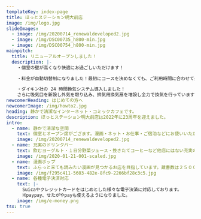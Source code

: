 ```yaml
---
templateKey: index-page
title: ほっとステーション明大前店
image: /img/logo.jpg
slideImages:
  - image: /img/20200714_renewaldeveloped2.jpg
  - image: /img/DSC00735_h800-min.jpg
  - image: /img/DSC00754_h800-min.jpg
mainpitch:
  title: リニューアルオープンしました！
  description: |-
    ・個室の壁が高くなり快適にお過ごしいただけます！

    ・料金が自動切替制になりました！最初にコースを決めなくても、ご利用時間に合わせて最もお得なパック料金が適用されます！

    ・ダイキン社の 24 時間換気システム導入しました！
    さらに吸気口を新設し外気を取り込み、排気用換気扇を増設し全力で換気を行っています！
newcomerHeading: はじめての方へ
newcomerImage: /img/howto2.jpg
heading: 静かで清潔なインターネット・コミックカフェです。
description: ほっとステーション明大前店は2022年に23周年を迎えました。
intro:
  - name: 静かで清潔な空間
    text: 個室とオープン席がござます。漫画・ネット・お仕事・ご宿泊などにお使いいただけます。
    image: /img/20200714_renewaldeveloped2.jpg
  - name: 充実のドリンクバー
    text: 飲むヨーグルト・１日分野菜ジュース・挽きたてコーヒーなど他店にはない充実のドリンクバーがございます。
    image: /img/2020-01-21-001-scaled.jpg
  - name: 漫画ポップ
    text: ふらっと来ても読みたい漫画が見つかるお店を目指しています。蔵書数は２５０００冊と大手ほどはないですが、店内マンガ棚にはたくさんのスタッフ手作りポップがあり、（多分）日本一漫画を勧めてくる漫画喫茶だと思います。
    image: /img/f295c411-5603-482e-8fc9-2266bf28c3c5.jpg
  - name: 各種電子決済対応
    text: |-
      Suicaやクレジットカードをはじめとした様々な電子決済に対応しております。
      ※paypay、せたがやpayも使えるようになりました。
    image: /img/e-money.png
tsx: true
---
```

